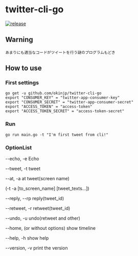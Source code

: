 # twitter-cli-go

[![release](https://github.com/okinjp/twitter-cli-go/actions/workflows/release.yml/badge.svg)](https://github.com/okinjp/twitter-cli-go/actions/workflows/release.yml)

## Warning
    あまりにも適当なコードがツイートを行う謎のプログラムもどき
## How to use
### First settings
    go get -u github.com/okinjp/twitter-cli-go
    export "CONSUMER_KEY" = "twitter-app-consumer-key"
    export "CONSUMER_SECRET" = "twitter-app-consumer-secret"
    export "ACCESS_TOKEN" = "access-token"
    export "ACCESS_TOKEN_SECRET" = "access-token-secret"
    
 ### Run
    go run main.go -t "I'm first tweet from cli!"
 
### OptionList
   --echo, -e     Echo
   
   --tweet, -t    tweet
   
   --at, -a       at tweet(screen name)
   
   (-t -a [to_screen_name] [tweet_texts...])
                    
   --reply, --rp  reply(tweet_id)
   
   --retweet, -r  retweet(tweet_id)
   
   --undo, -u     undo(retweet and other)
   
   --home, (or without options)         show timeline
   
   --help, -h     show help
   
   --version, -v  print the version
